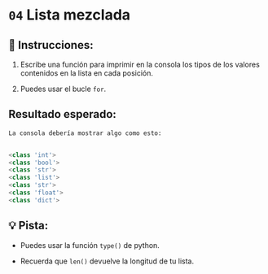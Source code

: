 # `04` Lista mezclada

## 📝 Instrucciones:

1. Escribe una función para imprimir en la consola los tipos
de los valores contenidos en la lista en cada posición.

2. Puedes usar el bucle `for`.

## Resultado esperado:

```py
La consola debería mostrar algo como esto:


<class 'int'>
<class 'bool'>
<class 'str'>
<class 'list'>
<class 'str'>
<class 'float'>
<class 'dict'>
```

## 💡 Pista:

- Puedes usar la función `type()` de python.

- Recuerda que `len()` devuelve la longitud de tu lista.